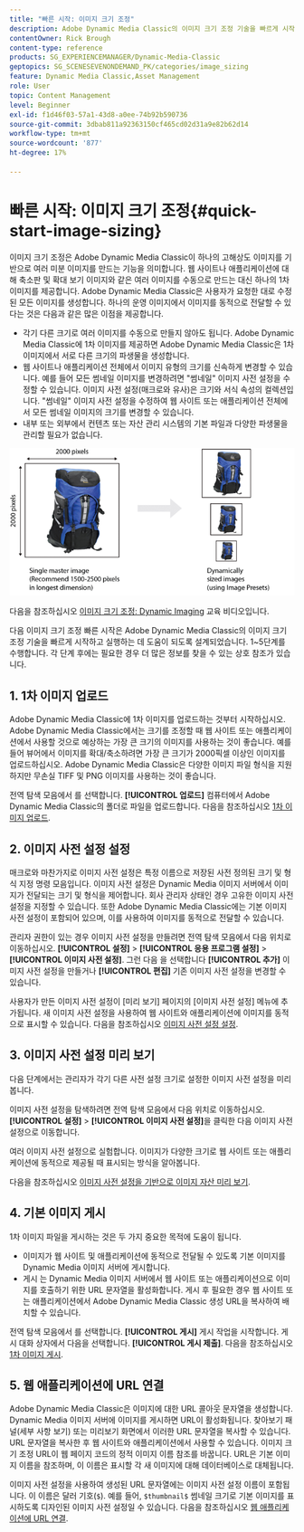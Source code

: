```yaml
---
title: "빠른 시작: 이미지 크기 조정"
description: Adobe Dynamic Media Classic의 이미지 크기 조정 기술을 빠르게 시작하고 실행하는 데 도움이 되는 이미지 크기 조정에 대한 소개 및 빠른 시작입니다.
contentOwner: Rick Brough
content-type: reference
products: SG_EXPERIENCEMANAGER/Dynamic-Media-Classic
geptopics: SG_SCENESEVENONDEMAND_PK/categories/image_sizing
feature: Dynamic Media Classic,Asset Management
role: User
topic: Content Management
level: Beginner
exl-id: f1d46f03-57a1-43d8-a0ee-74b92b590736
source-git-commit: 3dbab811a92363150cf465cd02d31a9e82b62d14
workflow-type: tm+mt
source-wordcount: '877'
ht-degree: 17%

---
```


# 빠른 시작: 이미지 크기 조정{#quick-start-image-sizing}

이미지 크기 조정은 Adobe Dynamic Media Classic이 하나의 고해상도 이미지를 기반으로 여러 미분 이미지를 만드는 기능을 의미합니다. 웹 사이트나 애플리케이션에 대해 축소판 및 확대 보기 이미지와 같은 여러 이미지를 수동으로 만드는 대신 하나의 1차 이미지를 제공합니다. Adobe Dynamic Media Classic은 사용자가 요청한 대로 수정된 모든 이미지를 생성합니다. 하나의 운영 이미지에서 이미지를 동적으로 전달할 수 있다는 것은 다음과 같은 많은 이점을 제공합니다.

* 각기 다른 크기로 여러 이미지를 수동으로 만들지 않아도 됩니다. Adobe Dynamic Media Classic에 1차 이미지를 제공하면 Adobe Dynamic Media Classic은 1차 이미지에서 서로 다른 크기의 파생물을 생성합니다.
* 웹 사이트나 애플리케이션 전체에서 이미지 유형의 크기를 신속하게 변경할 수 있습니다. 예를 들어 모든 썸네일 이미지를 변경하려면 &quot;썸네일&quot; 이미지 사전 설정을 수정할 수 있습니다. 이미지 사전 설정(매크로와 유사)은 크기와 서식 속성의 컬렉션입니다. &quot;썸네일&quot; 이미지 사전 설정을 수정하여 웹 사이트 또는 애플리케이션 전체에서 모든 썸네일 이미지의 크기를 변경할 수 있습니다.
* 내부 또는 외부에서 컨텐츠 또는 자산 관리 시스템의 기본 파일과 다양한 파생물을 관리할 필요가 없습니다.

![동일한 고해상도 주 파일과는 다른 크기로 여러 개의 파생 이미지를 만들 수 있습니다.](/help/using/assets/is_derivative_sizes_popup.png)

다음을 참조하십시오 [이미지 크기 조정: Dynamic Imaging](https://s7d5.scene7.com/s7viewers/html5/VideoViewer.html?videoserverurl=https://s7d5.scene7.com/is/content/&amp;emailurl=https://s7d5.scene7.com/s7/emailFriend&amp;serverUrl=https://s7d5.scene7.com/is/image/&amp;config=Scene7SharedAssets/Universal_HTML5_Video&amp;contenturl=https://s7d5.scene7.com/skins/&amp;asset=S7tutorials/557_Image%20Sizing_converted%20renamed_Dynamic%20Imaging-AVS) 교육 비디오입니다.

다음 이미지 크기 조정 빠른 시작은 Adobe Dynamic Media Classic의 이미지 크기 조정 기술을 빠르게 시작하고 실행하는 데 도움이 되도록 설계되었습니다. 1~5단계를 수행합니다. 각 단계 후에는 필요한 경우 더 많은 정보를 찾을 수 있는 상호 참조가 있습니다.

## 1. 1차 이미지 업로드

Adobe Dynamic Media Classic에 1차 이미지를 업로드하는 것부터 시작하십시오. Adobe Dynamic Media Classic에서는 크기를 조정할 때 웹 사이트 또는 애플리케이션에서 사용할 것으로 예상하는 가장 큰 크기의 이미지를 사용하는 것이 좋습니다. 예를 들어 뷰어에서 이미지를 확대/축소하려면 가장 큰 크기가 2000픽셀 이상인 이미지를 업로드하십시오. Adobe Dynamic Media Classic은 다양한 이미지 파일 형식을 지원하지만 무손실 TIFF 및 PNG 이미지를 사용하는 것이 좋습니다.

전역 탐색 모음에서 를 선택합니다. **[!UICONTROL 업로드]** 컴퓨터에서 Adobe Dynamic Media Classic의 폴더로 파일을 업로드합니다. 다음을 참조하십시오 [1차 이미지 업로드](uploading-master-images.md#uploading_master_images).

## 2. 이미지 사전 설정 설정

매크로와 마찬가지로 이미지 사전 설정은 특정 이름으로 저장된 사전 정의된 크기 및 형식 지정 명령 모음입니다. 이미지 사전 설정은 Dynamic Media 이미지 서버에서 이미지가 전달되는 크기 및 형식을 제어합니다. 회사 관리자 상태인 경우 고유한 이미지 사전 설정을 지정할 수 있습니다. 또한 Adobe Dynamic Media Classic에는 기본 이미지 사전 설정이 포함되어 있으며, 이를 사용하여 이미지를 동적으로 전달할 수 있습니다.

관리자 권한이 있는 경우 이미지 사전 설정을 만들려면 전역 탐색 모음에서 다음 위치로 이동하십시오. **[!UICONTROL 설정]** > **[!UICONTROL 응용 프로그램 설정]** > **[!UICONTROL 이미지 사전 설정]**. 그런 다음 을 선택합니다 **[!UICONTROL 추가]** 이미지 사전 설정을 만들거나 **[!UICONTROL 편집]** 기존 이미지 사전 설정을 변경할 수 있습니다.

사용자가 만든 이미지 사전 설정이 [미리 보기] 페이지의 [이미지 사전 설정] 메뉴에 추가됩니다. 새 이미지 사전 설정을 사용하여 웹 사이트와 애플리케이션에 이미지를 동적으로 표시할 수 있습니다. 다음을 참조하십시오 [이미지 사전 설정 설정](setting-image-presets.md#setting_up_image_presets).

## 3. 이미지 사전 설정 미리 보기

다음 단계에서는 관리자가 각기 다른 사전 설정 크기로 설정한 이미지 사전 설정을 미리 봅니다.

이미지 사전 설정을 탐색하려면 전역 탐색 모음에서 다음 위치로 이동하십시오. **[!UICONTROL 설정]** > **[!UICONTROL 이미지 사전 설정]**&#x200B;을 클릭한 다음 이미지 사전 설정으로 이동합니다.

여러 이미지 사전 설정으로 실험합니다. 이미지가 다양한 크기로 웹 사이트 또는 애플리케이션에 동적으로 제공될 때 표시되는 방식을 알아봅니다.

다음을 참조하십시오 [이미지 사전 설정을 기반으로 이미지 자산 미리 보기](previewing-asset.md#previewing_an_image_asset_based_on_its_image_preset).

## 4. 기본 이미지 게시

1차 이미지 파일을 게시하는 것은 두 가지 중요한 목적에 도움이 됩니다.

* 이미지가 웹 사이트 및 애플리케이션에 동적으로 전달될 수 있도록 기본 이미지를 Dynamic Media 이미지 서버에 게시합니다.
* 게시 는 Dynamic Media 이미지 서버에서 웹 사이트 또는 애플리케이션으로 이미지를 호출하기 위한 URL 문자열을 활성화합니다. 게시 후 필요한 경우 웹 사이트 또는 애플리케이션에서 Adobe Dynamic Media Classic 생성 URL을 복사하여 배치할 수 있습니다.

전역 탐색 모음에서 를 선택합니다. **[!UICONTROL 게시]** 게시 작업을 시작합니다. 게시 대화 상자에서 다음을 선택합니다. **[!UICONTROL 게시 제출]**. 다음을 참조하십시오 [1차 이미지 게시](publishing-master-images.md#publishing_master_images).

## 5. 웹 애플리케이션에 URL 연결

Adobe Dynamic Media Classic은 이미지에 대한 URL 콜아웃 문자열을 생성합니다. Dynamic Media 이미지 서버에 이미지를 게시하면 URL이 활성화됩니다. 찾아보기 패널(세부 사항 보기) 또는 미리보기 화면에서 이러한 URL 문자열을 복사할 수 있습니다. URL 문자열을 복사한 후 웹 사이트와 애플리케이션에서 사용할 수 있습니다. 이미지 크기 조정 URL이 웹 페이지 코드의 정적 이미지 이름 참조를 바꿉니다. URL은 기본 이미지 이름을 참조하며, 이 이름은 표시할 각 새 이미지에 대해 데이터베이스로 대체됩니다.

이미지 사전 설정을 사용하여 생성된 URL 문자열에는 이미지 사전 설정 이름이 포함됩니다. 이 이름은 달러 기호(`$`). 예를 들어, `$thumbnail$` 썸네일 크기로 기본 이미지를 표시하도록 디자인된 이미지 사전 설정일 수 있습니다. 다음을 참조하십시오 [웹 애플리케이션에 URL 연결](linking-urls-web-application.md#linking_urls_to_your_web_application).
